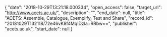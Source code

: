 {
  "date": "2018-10-29T13:21:18.000334", 
  "open_access": false, 
  "target_url": "http://www.acets.ac.uk/", 
  "description": "", 
  "end_date": null, 
  "title": "ACETS: Assemble, Catalogue, Exemplify, Test and Share", 
  "record_id": "20181029T132118/72e46vK8f4MqIDzla+RRbw==", 
  "publisher": "acets.ac.uk", 
  "start_date": null
}

